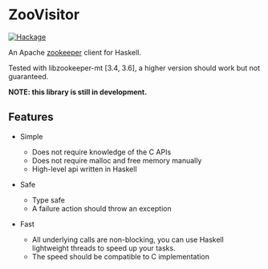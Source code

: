 # ZooVisitor

[![Hackage](https://img.shields.io/hackage/v/zoovisitor.svg?style=flat)](https://hackage.haskell.org/package/zoovisitor)

An Apache [zookeeper](https://zookeeper.apache.org/) client for Haskell.

Tested with libzookeeper-mt [3.4, 3.6], a higher version should work but not
guaranteed.

**NOTE: this library is still in development.**

## Features

- Simple

  - Does not require knowledge of the C APIs
  - Does not require malloc and free memory manually
  - High-level api written in Haskell

- Safe

  - Type safe
  - A failure action should throw an exception

- Fast
  - All underlying calls are non-blocking, you can use Haskell lightweight
    threads to speed up your tasks.
  - The speed should be compatible to C implementation
